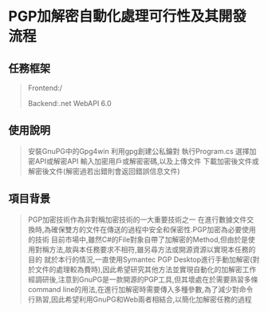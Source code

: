 # PGP加解密自動化處理可行性及其開發流程
## 任務框架
> Frontend:/
> 
> Backend:.net WebAPI 6.0

## 使用說明
> 安裝GnuPG中的Gpg4win
> 利用gpg創建公私鑰對
> 執行Program.cs
> 選擇加密API或解密API
> 輸入加密用戶或解密密碼,以及上傳文件
> 下載加密後文件或解密後文件(解密過若出錯則會返回錯誤信息文件)

## 項目背景
> PGP加密技術作為非對稱加密技術的一大重要技術之一
> 在進行數據文件交換時,為確保雙方的文件在傳送的過程中安全和保密性.PGP加密為必要使用的技術
> 目前市場中,雖然C#的File對象自帶了加解密的Method,但由於是使用對稱方法,故與本任務要求不相符,雖另尋方法或開源資源以實現本任務的目的
> 就於本行的情況,一直使用Symantec PGP Desktop進行手動加解密(對於文件的處理較為費時),因此希望研究其他方法並實現自動化的加解密工作
> 經調研後,注意到GnuPG是一款開源的PGP工具,但其壞處在於需要熟習多條command line的用法,在進行加解密時需要傳入多種參數,為了減少對命令行熟習,因此希望利用GnuPG和Web兩者相結合,以簡化加解密任務的過程
